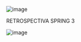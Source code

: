 ![image](https://github.com/0623CIFSNCN05LAED/grupo-08/assets/139823807/9d75287f-71af-4803-8bd6-f026f83ce0f7)



RETROSPECTIVA SPRING 3

![image](https://github.com/0623CIFSNCN05LAED/grupo-08/assets/139823807/41d60b66-4826-4de9-a8ba-f033953b04ba)
